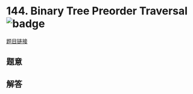 # 144. Binary Tree Preorder Traversal ![badge](https://img.shields.io/badge/-medium-yellow?style=flat-square)

[题目链接](https://leetcode.com/problems/binary-tree-preorder-traversal)

## 题意

## 解答

